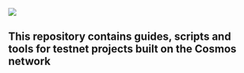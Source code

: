 ![](https://ibb.co/HPSTDWp)

This repository contains guides, scripts and tools for testnet projects built on the Cosmos network
----------------------------------------------------------------------------------------------------

